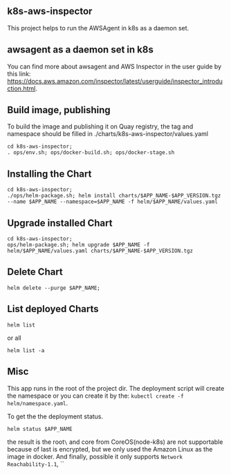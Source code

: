 ## k8s-aws-inspector
This project helps to run the AWSAgent in k8s as a daemon set.

## awsagent as a daemon set in k8s
You can find more about awsagent and AWS Inspector in the user guide by this link: https://docs.aws.amazon.com/inspector/latest/userguide/inspector_introduction.html.

## Build image, publishing 
To build the image and publishing it on Quay registry, the tag and namespace should be filled in ./charts/k8s-aws-inspector/values.yaml
```
cd k8s-aws-inspector;
. ops/env.sh; ops/docker-build.sh; ops/docker-stage.sh
```

## Installing the Chart
```
cd k8s-aws-inspector;
./ops/helm-package.sh; helm install charts/$APP_NAME-$APP_VERSION.tgz --name $APP_NAME --namespace=$APP_NAME -f helm/$APP_NAME/values.yaml
```

## Upgrade installed Chart
```
cd k8s-aws-inspector;
ops/helm-package.sh; helm upgrade $APP_NAME -f helm/$APP_NAME/values.yaml charts/$APP_NAME-$APP_VERSION.tgz
```

## Delete Chart
```
helm delete --purge $APP_NAME;
```

## List deployed Charts
```
helm list
```
or all
```
helm list -a
```

## Misc
This app runs in the root of the project dir.
The deployment script will create the namespace or you can create it by the: `kubectl create -f helm/namespace.yaml`.


To get the the deployment status.
```
helm status $APP_NAME 
```

the result is the root`\` and core from CoreOS(node-k8s) are not supportable because of last is encrypted, but we only used the Amazon Linux as the image in docker.
And finally, possible it only supports `Network Reachability-1.1`, `` 

